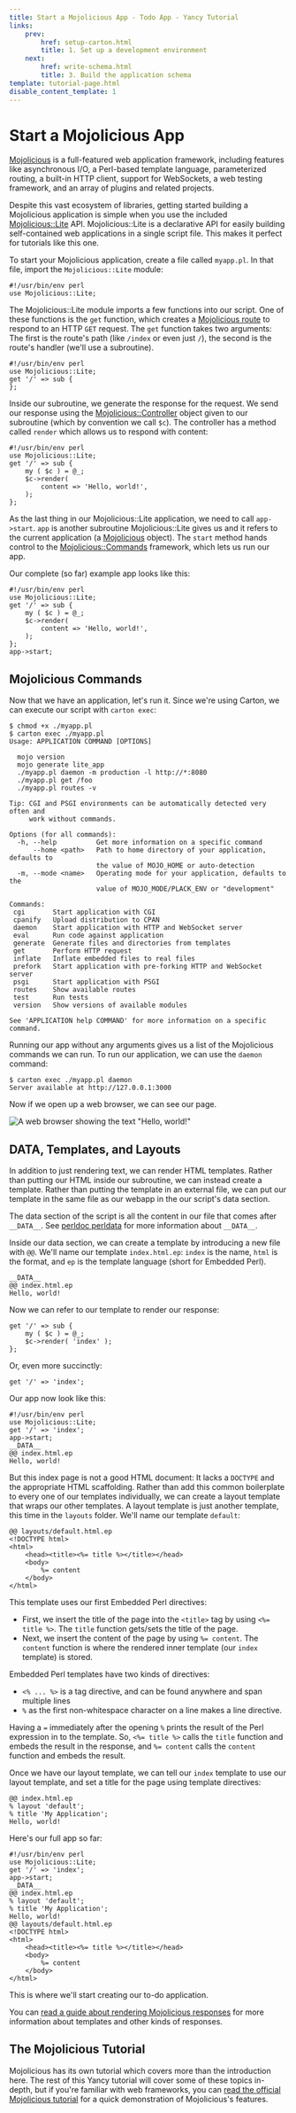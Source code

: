 ```yaml
---
title: Start a Mojolicious App - Todo App - Yancy Tutorial
links:
    prev:
        href: setup-carton.html
        title: 1. Set up a development environment
    next:
        href: write-schema.html
        title: 3. Build the application schema
template: tutorial-page.html
disable_content_template: 1
---
```


# Start a Mojolicious App

[Mojolicious](http://mojolicious.org) is a full-featured web application
framework, including features like asynchronous I/O, a Perl-based
template language, parameterized routing, a built-in HTTP client,
support for WebSockets, a web testing framework, and an array of plugins
and related projects.

Despite this vast ecosystem of libraries, getting started building
a Mojolicious application is simple when you use the included
[Mojolicious::Lite](http://mojolicious.org/perldoc/Mojolicious/Lite)
API. Mojolicious::Lite is a declarative API for easily building
self-contained web applications in a single script file. This makes it
perfect for tutorials like this one.

To start your Mojolicious application, create a file called `myapp.pl`.
In that file, import the `Mojolicious::Lite` module:

    #!/usr/bin/env perl
    use Mojolicious::Lite;

The Mojolicious::Lite module imports a few functions into our script.
One of these functions is the `get` function, which creates
a [Mojolicious
route](http://mojolicious.org/perldoc/Mojolicious/Guides/Routing) to
respond to an HTTP `GET` request. The `get` function takes two
arguments: The first is the route's path (like `/index` or even just
`/`), the second is the route's handler (we'll use a subroutine).

    #!/usr/bin/env perl
    use Mojolicious::Lite;
    get '/' => sub {
    };

Inside our subroutine, we generate the response for the request. We send
our response using the
[Mojolicious::Controller](http://mojolicious.org/perldoc/Mojolicious/Controller) object
given to our subroutine (which by convention we call `$c`). The
controller has a method called `render` which allows us to respond with
content:

    #!/usr/bin/env perl
    use Mojolicious::Lite;
    get '/' => sub {
        my ( $c ) = @_;
        $c->render(
            content => 'Hello, world!',
        );
    };

As the last thing in our Mojolicious::Lite application, we need to call
`app->start`. `app` is another subroutine Mojolicious::Lite gives us and
it refers to the current application (a
[Mojolicious](http://mojolicious.org/perldoc/Mojolicious) object). The
`start` method hands control to the
[Mojolicious::Commands](http://mojolicious.org/perldoc/Mojolicious/Commands)
framework, which lets us run our app.

Our complete (so far) example app looks like this:

    #!/usr/bin/env perl
    use Mojolicious::Lite;
    get '/' => sub {
        my ( $c ) = @_;
        $c->render(
            content => 'Hello, world!',
        );
    };
    app->start;

## Mojolicious Commands

Now that we have an application, let's run it. Since we're using Carton,
we can execute our script with `carton exec`:

    $ chmod +x ./myapp.pl
    $ carton exec ./myapp.pl
    Usage: APPLICATION COMMAND [OPTIONS]

      mojo version
      mojo generate lite_app
      ./myapp.pl daemon -m production -l http://*:8080
      ./myapp.pl get /foo
      ./myapp.pl routes -v

    Tip: CGI and PSGI environments can be automatically detected very often and
         work without commands.

    Options (for all commands):
      -h, --help          Get more information on a specific command
          --home <path>   Path to home directory of your application, defaults to
                          the value of MOJO_HOME or auto-detection
      -m, --mode <name>   Operating mode for your application, defaults to the
                          value of MOJO_MODE/PLACK_ENV or "development"

    Commands:
     cgi       Start application with CGI
     cpanify   Upload distribution to CPAN
     daemon    Start application with HTTP and WebSocket server
     eval      Run code against application
     generate  Generate files and directories from templates
     get       Perform HTTP request
     inflate   Inflate embedded files to real files
     prefork   Start application with pre-forking HTTP and WebSocket server
     psgi      Start application with PSGI
     routes    Show available routes
     test      Run tests
     version   Show versions of available modules

    See 'APPLICATION help COMMAND' for more information on a specific command.

Running our app without any arguments gives us a list of the Mojolicious
commands we can run. To run our application, we can use the `daemon`
command:

    $ carton exec ./myapp.pl daemon
    Server available at http://127.0.0.1:3000

Now if we open up a web browser, we can see our page.

![A web browser showing the text "Hello, world!"](start-lite-app.png)

## __DATA__, Templates, and Layouts

In addition to just rendering text, we can render HTML templates. Rather
than putting our HTML inside our subroutine, we can instead create
a template. Rather than putting the template in an external file, we can
put our template in the same file as our webapp in the our script's
data section.

The data section of the script is all the content in our file that
comes after `__DATA__`. See [perldoc perldata](https://perldoc.perl.org/perldata.html#Special-Literals)
for more information about `__DATA__`.

Inside our data section, we can create a template by introducing a new
file with `@@`. We'll name our template `index.html.ep`: `index` is the
name, `html` is the format, and `ep` is the template language (short for
Embedded Perl).

    __DATA__
    @@ index.html.ep
    Hello, world!

Now we can refer to our template to render our response:

    get '/' => sub {
        my ( $c ) = @_;
        $c->render( 'index' );
    };

Or, even more succinctly:

    get '/' => 'index';

Our app now look like this:

    #!/usr/bin/env perl
    use Mojolicious::Lite;
    get '/' => 'index';
    app->start;
    __DATA__
    @@ index.html.ep
    Hello, world!

But this index page is not a good HTML document: It lacks a `DOCTYPE`
and the appropriate HTML scaffolding. Rather than add this common
boilerplate to every one of our templates individually, we can create
a layout template that wraps our other templates. A layout template is
just another template, this time in the `layouts` folder. We'll name our
template `default`:

    @@ layouts/default.html.ep
    <!DOCTYPE html>
    <html>
        <head><title><%= title %></title></head>
        <body>
            %= content
        </body>
    </html>

This template uses our first Embedded Perl directives:

* First, we insert the title of the page into the `<title>` tag by using
  `<%= title %>`. The `title` function gets/sets the title of the page.
* Next, we insert the content of the page by using `%= content`. The
  `content` function is where the rendered inner template (our `index`
  template) is stored.

Embedded Perl templates have two kinds of directives:

* `<% ... %>` is a tag directive, and can be found anywhere and span
  multiple lines
* `%` as the first non-whitespace character on a line makes a line
  directive.

Having a `=` immediately after the opening `%` prints the result of the
Perl expression in to the template. So, `<%= title %>` calls the `title`
function and embeds the result in the response, and `%= content` calls
the `content` function and embeds the result.

Once we have our layout template, we can tell our `index` template to
use our layout template, and set a title for the page using template
directives:

    @@ index.html.ep
    % layout 'default';
    % title 'My Application';
    Hello, world!

Here's our full app so far:

    #!/usr/bin/env perl
    use Mojolicious::Lite;
    get '/' => 'index';
    app->start;
    __DATA__
    @@ index.html.ep
    % layout 'default';
    % title 'My Application';
    Hello, world!
    @@ layouts/default.html.ep
    <!DOCTYPE html>
    <html>
        <head><title><%= title %></title></head>
        <body>
            %= content
        </body>
    </html>

This is where we'll start creating our to-do application.

You can [read a guide about rendering Mojolicious
responses](http://mojolicious.org/perldoc/Mojolicious/Guides/Rendering)
for more information about templates and other kinds of responses.

## The Mojolicious Tutorial

Mojolicious has its own tutorial which covers more than the introduction
here. The rest of this Yancy tutorial will cover some of these topics
in-depth, but if you're familiar with web frameworks, you can [read the
official Mojolicious
tutorial](http://mojolicious.org/perldoc/Mojolicious/Guides/Tutorial)
for a quick demonstration of Mojolicious's features.
